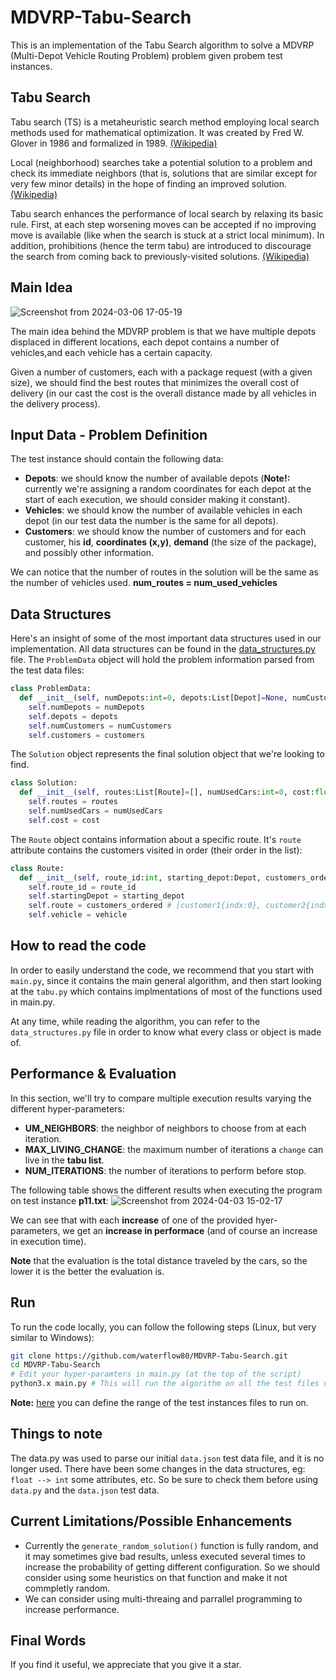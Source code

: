 # MDVRP-Tabu-Search
This is an implementation of the Tabu Search algorithm to solve a MDVRP (Multi-Depot Vehicle Routing Problem)  problem given probem test instances.

## Tabu Search
Tabu search (TS) is a metaheuristic search method employing local search methods used for mathematical optimization. It was created by Fred W. Glover in 1986 and formalized in 1989. [(Wikipedia)](https://en.wikipedia.org/wiki/Tabu_search)

Local (neighborhood) searches take a potential solution to a problem and check its immediate neighbors (that is, solutions that are similar except for very few minor details) in the hope of finding an improved solution. [(Wikipedia)](https://en.wikipedia.org/wiki/Tabu_search)

Tabu search enhances the performance of local search by relaxing its basic rule. First, at each step worsening moves can be accepted if no improving move is available (like when the search is stuck at a strict local minimum). In addition, prohibitions (hence the term tabu) are introduced to discourage the search from coming back to previously-visited solutions. [(Wikipedia)](https://en.wikipedia.org/wiki/Tabu_search)

## Main Idea
![Screenshot from 2024-03-06 17-05-19](https://github.com/waterflow80/MDVRP-Tabu-Search/assets/82417779/9479391c-630a-42c0-8033-ef7f031166f0)

The main idea behind the MDVRP problem is that we have multiple depots displaced in different locations, each depot contains a number of vehicles,and each vehicle has a certain capacity.

Given a number of customers, each with a package request (with a given size), we should find the best routes that minimizes the overall cost of delivery (in our cast the cost is the overall distance made by all vehicles in the delivery process). 

## Input Data - Problem Definition
The test instance should contain the following data:
- **Depots**: we should know the number of available depots (**Note!:** currently we're assigning a random coordinates for each depot at the start of each execution, we should consider making it constant).
- **Vehicles**: we should know the number of available vehicles in each depot (in our test data the number is the same for all depots).
- **Customers**: we should know the number of customers and for each customer, his **id**, **coordinates (x,y)**, **demand** (the size of the package), and possibly other information.

We can notice that the number of routes in the solution will be the same as the number of vehicles used. **num_routes = num_used_vehicles**

## Data Structures
Here's an insight of some of the most important data structures used in our implementation. All data structures can be found in the [data_structures.py](https://github.com/waterflow80/MDVRP-Tabu-Search/blob/main/data_structures.py) file.
The `ProblemData` object will hold the problem information parsed from the test data files:
```python
class ProblemData:
  def __init__(self, numDepots:int=0, depots:List[Depot]=None, numCustomers:int=0, customers:List[Customer]=None) -> None:
    self.numDepots = numDepots
    self.depots = depots
    self.numCustomers = numCustomers
    self.customers = customers
```
The `Solution` object represents the final solution object that we're looking to find.
```python
class Solution:
  def __init__(self, routes:List[Route]=[], numUsedCars:int=0, cost:float=0.0) -> None:
    self.routes = routes
    self.numUsedCars = numUsedCars
    self.cost = cost
```
The `Route` object contains information about a specific route. It's `route` attribute contains the customers visited in order (their order in the list):
```python
class Route:
  def __init__(self, route_id:int, starting_depot:Depot, customers_ordered:List[Customer], vehicle=None) -> None:
    self.route_id = route_id
    self.startingDepot = starting_depot
    self.route = customers_ordered # [customer1{indx:0}, customer2{indx:1}, ...]
    self.vehicle = vehicle
```

## How to read the code
In order to easily understand the code, we recommend that you start with `main.py`, since it contains the main general algorithm, and then start looking at the `tabu.py` which contains implmentations of most of the functions used in main.py. 

At any time, while reading the algorithm, you can refer to the `data_structures.py` file in order to know what every class or object is made of.

## Performance & Evaluation
In this section, we'll try to compare multiple execution results varying the different hyper-parameters:
- **UM_NEIGHBORS**: the neighbor of neighbors to choose from at each iteration.
- **MAX_LIVING_CHANGE**: the maximum number of iterations a `change` can live in the **tabu list**.
- **NUM_ITERATIONS**: the number of iterations to perform before stop.

The following table shows the different results when executing the program on test instance **p11.txt**:
![Screenshot from 2024-04-03 15-02-17](https://github.com/waterflow80/MDVRP-Tabu-Search/assets/82417779/644dae28-3387-487c-81f8-0800546e12f6)

We can see that with each **increase** of one of the provided hyer-parameters, we get an **increase in performace** (and of course an increase in execution time).

**Note** that the evaluation is the total distance traveled by the cars, so the lower it is the better the evaluation is.
## Run
To run the code locally, you can follow the following steps (Linux, but very similar to Windows):
```bash
git clone https://github.com/waterflow80/MDVRP-Tabu-Search.git
cd MDVRP-Tabu-Search
# Edit your hyper-paramters in main.py (at the top of the script)
python3.x main.py # This will run the algorithm on all the test files under `data/`
```

**Note:** [here](https://github.com/waterflow80/MDVRP-Tabu-Search/blob/b4f8174f8270bde93d6c340b35ae8e96d62c6944/main.py#L16) you can define the range of the test instances files to run on.

## Things to note
The data.py was used to parse our initial `data.json` test data file, and it is no longer used. There have been some changes in the data structures, eg: `float --> int` some attributes, etc. So be sure to check them before using `data.py` and the `data.json` test data.

## Current Limitations/Possible Enhancements
- Currently the `generate_random_solution()` function is fully random, and it may sometimes give bad results, unless executed several times to increase the probability of getting different configuration. So we should consider using some heuristics on that function and make it not commpletly random.
- We can consider using multi-threaing and parrallel programming to increase performance.

## Final Words
If you find it useful, we appreciate that you give it a star.
